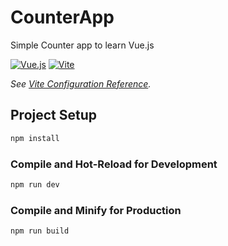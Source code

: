 # CounterApp

Simple Counter app to learn Vue.js

[![Vue.js](https://img.shields.io/badge/-Vue.js-000?&logo=Vue.js&logoColor=4FC08D)](https://vuejs.org/)
[![Vite](https://img.shields.io/badge/-Vite-000?&logo=Vite&logoColor=4FC08D)](https://vitejs.dev/)

*See [Vite Configuration Reference](https://vitejs.dev/config/).*

## Project Setup

```sh
npm install
```

### Compile and Hot-Reload for Development

```sh
npm run dev
```

### Compile and Minify for Production

```sh
npm run build
```
